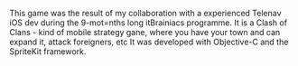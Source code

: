 This game was the result of my collaboration with a experienced Telenav iOS dev during the 9-mot=nths long itBrainiacs programme.
It is a Clash of Clans - kind of mobile strategy gane, where you have your town and can expand it, attack foreigners, etc
It was developed with Objective-C and the SpriteKit framework.
